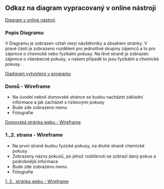 ## Odkaz na diagram vypracovaný v online nástroji
[Diagram v online nástroji](https://app.creately.com/diagram/hpLQFq7kVno/edit)

### Popis Diagramu
V Diagramu je zobrazen vztah mezi návštěvníky a obsahem stránky. V pravé části je zobrazeno rozdělení pro jednotlivé skupiny zájemců a to pro zájemce o chemické nebo fyzikální pokusy. Na lévé straně je zobrazen zájemce o všeobecné pokusy, v našem případě to jsou fyzikální a chemické pokusy. 

[Diadgram vytvořený v programu](https://github.com/martinsimcik/Demo-applet-na-pokusy/blob/main/doc/02-use-case/Diagram(vypracovan%C3%BD%20v%20programu).jpg)

### Domů - Wireframe
- Na úvodní neboli domovské stránce se budou nacházet základní informace a jak zacházet s rizikovými pokusy
- Bude zde zobrazeno menu
- Fotografie

[Domovská stránka webu - Wireframe](https://github.com/martinsimcik/DPRPRJ-projekt/blob/main/doc/01-ui-design/dom%C5%AF.png)

### 1.,2. strana - Wireframe
- Na první straně budou fyzické pokusy, na druhé straně chemické pokusy 
- Zobrazeny názvy pokusů, po jehož rozkliknutí se zobrazí daný pokus a podrobnější informace
- Bude zde zobrazeno menu
- Fotografie

[1.,2., stránka webu - Wireframe](https://github.com/martinsimcik/DPRPRJ-projekt/blob/main/doc/01-ui-design/1.%2C2.%20%20strana.png)
